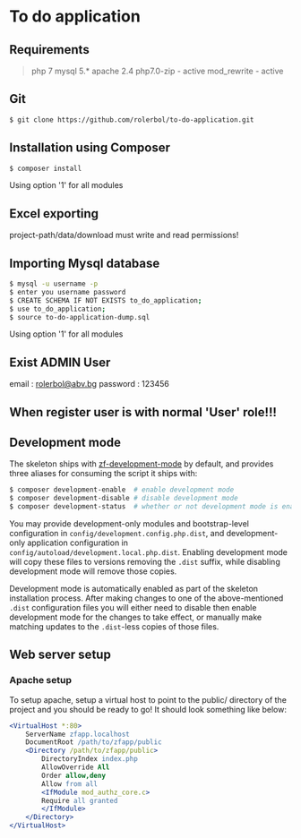 # To do application

## Requirements

> php 7
> mysql 5.*
> apache 2.4
php7.0-zip - active
mod_rewrite - active



## Git

```bash
$ git clone https://github.com/rolerbol/to-do-application.git
```

## Installation using Composer

```bash
$ composer install
```

Using option '1' for all modules

## Excel exporting

project-path/data/download must write and read permissions!

## Importing Mysql database

```bash
$ mysql -u username -p
$ enter you username password
$ CREATE SCHEMA IF NOT EXISTS to_do_application;
$ use to_do_application;
$ source to-do-application-dump.sql
```

Using option '1' for all modules

## Exist ADMIN User

email : rolerbol@abv.bg
password : 123456

## When register user is with normal 'User' role!!!

## Development mode

The skeleton ships with [zf-development-mode](https://github.com/zfcampus/zf-development-mode)
by default, and provides three aliases for consuming the script it ships with:

```bash
$ composer development-enable  # enable development mode
$ composer development-disable # disable development mode
$ composer development-status  # whether or not development mode is enabled
```

You may provide development-only modules and bootstrap-level configuration in
`config/development.config.php.dist`, and development-only application
configuration in `config/autoload/development.local.php.dist`. Enabling
development mode will copy these files to versions removing the `.dist` suffix,
while disabling development mode will remove those copies.

Development mode is automatically enabled as part of the skeleton installation process. 
After making changes to one of the above-mentioned `.dist` configuration files you will
either need to disable then enable development mode for the changes to take effect,
or manually make matching updates to the `.dist`-less copies of those files.

## Web server setup

### Apache setup

To setup apache, setup a virtual host to point to the public/ directory of the
project and you should be ready to go! It should look something like below:

```apache
<VirtualHost *:80>
    ServerName zfapp.localhost
    DocumentRoot /path/to/zfapp/public
    <Directory /path/to/zfapp/public>
        DirectoryIndex index.php
        AllowOverride All
        Order allow,deny
        Allow from all
        <IfModule mod_authz_core.c>
        Require all granted
        </IfModule>
    </Directory>
</VirtualHost>
```